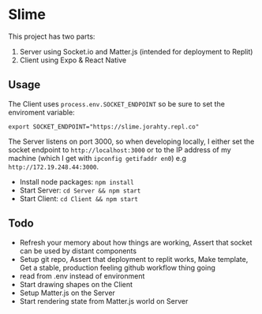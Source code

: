 # Slime

This project has two parts:
1. Server using Socket.io and Matter.js (intended for deployment to Replit)
2. Client using Expo & React Native

## Usage

The Client uses `process.env.SOCKET_ENDPOINT` so be sure to set the enviroment variable:
```
export SOCKET_ENDPOINT="https://slime.jorahty.repl.co"
```
The Server listens on port 3000, so when developing locally, I either set the
socket endpoint to `http://localhost:3000` or to the IP address of my machine
(which I get with `ipconfig getifaddr en0`) e.g `http://172.19.248.44:3000`.

- Install node packages: `npm install`
- Start Server: `cd Server && npm start`
- Start Client: `cd Client && npm start`

## Todo

- Refresh your memory about how things are working, Assert that socket can be used by distant components
- Setup git repo, Assert that deployment to replit works, Make template, Get a stable, production feeling github workflow thing going
- read from .env instead of environment
- Start drawing shapes on the Client
- Setup Matter.js on the Server
- Start rendering state from Matter.js world on Server
